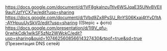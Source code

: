https://docs.google.com/document/d/1VF8gkalnzuTtlv6WSJqaE35UNvBVEIl9auYJzfYCX7w/edit?usp=sharing
https://docs.google.com/document/d/1Vbd9Zx8PsSU_RnYS06Kxai4tYvD1tA-AYHpuuUySkV0/edit?usp=sharing ((Stepic + фото)
https://docs.google.com/presentation/d/1I9V_qfu-0rwhkCdk1wIkSF5zNz2WWckC/edit?usp=sharing&ouid=107462560856614327430&rtpof=true&sd=true (Презентация DNS сетей)
